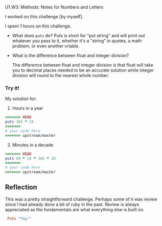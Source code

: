  U1.W3: Methods: Notes for Numbers and Letters

 I worked on this challenge [by myself].

 I spent 1 hours on this challenge.

- What does `puts` do?
	Puts is short for "put string" and will print out whatever you pass to it, whether it's a "string" in quotes, a math problem, or even another vriable. 

- What is the difference between float and integer division?

	The difference between float and integer division is that float will take you to decimal places needed to be an accurate solution while integer division will round to the nearest whole number. 

### Try it!

My solution for:

1.  Hours in a year

```ruby
<<<<<<< HEAD
puts 365 * 24
=======
# your code here
>>>>>>> upstream/master
```

2. Minutes in a decade

```ruby
<<<<<<< HEAD
puts 60 * 24 * 365 * 10 
=======
# your code here
>>>>>>> upstream/master
```

## Reflection

<!-- Write your reflection here. Use the Reflection Guidelines for help framing your reflection.

https://github.com/Devbootcamp/phase-0-handbook/blob/master/coding-references/reflection-guidelines.md
<<<<<<< HEAD
 -->

 This was a pretty straightforward challenge. Perhaps some of it was review since I had already done a bit of ruby in the past. Review is always appreciated as the fundamentals are what everything else is built on. 

```ruby
 Puts "Yay!"
```

